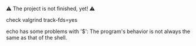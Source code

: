 ⚠️ The project is not finished, yet! ⚠️

check valgrind track-fds=yes

echo has some problems with '$': The program's behavior is not always the same as that of the shell.
